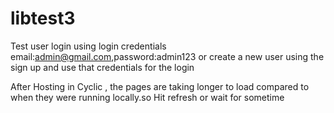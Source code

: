 # libtest3

Test user login using login credentials email:admin@gmail.com,password:admin123 or create a new user using the sign up and use that credentials for the login

After Hosting in Cyclic , the pages are taking longer to load compared to when they were running locally.so Hit refresh or wait for sometime 
